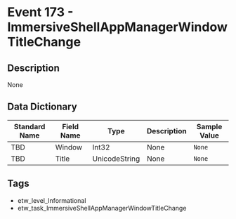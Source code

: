 # Event 173 - ImmersiveShellAppManagerWindowTitleChange

## Description
None

## Data Dictionary
|Standard Name|Field Name|Type|Description|Sample Value|
|---|---|---|---|---|
|TBD|Window|Int32|None|`None`|
|TBD|Title|UnicodeString|None|`None`|

## Tags
* etw_level_Informational
* etw_task_ImmersiveShellAppManagerWindowTitleChange